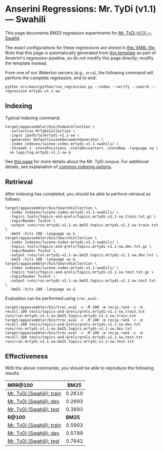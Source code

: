 # Anserini Regressions: Mr. TyDi (v1.1) &mdash; Swahili

This page documents BM25 regression experiments for [Mr. TyDi (v1.1) &mdash; Swahili](https://github.com/castorini/mr.tydi).

The exact configurations for these regressions are stored in [this YAML file](../../src/main/resources/regression/mrtydi-v1.1-sw.yaml).
Note that this page is automatically generated from [this template](../../src/main/resources/docgen/templates/mrtydi-v1.1-sw.template) as part of Anserini's regression pipeline, so do not modify this page directly; modify the template instead.

From one of our Waterloo servers (e.g., `orca`), the following command will perform the complete regression, end to end:

```
python src/main/python/run_regression.py --index --verify --search --regression mrtydi-v1.1-sw
```

## Indexing

Typical indexing command:

```
target/appassembler/bin/IndexCollection \
  -collection MrTyDiCollection \
  -input /path/to/mrtydi-v1.1-sw \
  -generator DefaultLuceneDocumentGenerator \
  -index indexes/lucene-index.mrtydi-v1.1-swahili/ \
  -threads 1 -storePositions -storeDocvectors -storeRaw -language sw \
  >& logs/log.mrtydi-v1.1-sw &
```

See [this page](https://github.com/castorini/mr.tydi) for more details about the Mr. TyDi corpus.
For additional details, see explanation of [common indexing options](../../docs/common-indexing-options.md).

## Retrieval

After indexing has completed, you should be able to perform retrieval as follows:

```
target/appassembler/bin/SearchCollection \
  -index indexes/lucene-index.mrtydi-v1.1-swahili/ \
  -topics tools/topics-and-qrels/topics.mrtydi-v1.1-sw.train.txt.gz \
  -topicReader TsvInt \
  -output runs/run.mrtydi-v1.1-sw.bm25.topics.mrtydi-v1.1-sw.train.txt \
  -bm25 -hits 100 -language sw &
target/appassembler/bin/SearchCollection \
  -index indexes/lucene-index.mrtydi-v1.1-swahili/ \
  -topics tools/topics-and-qrels/topics.mrtydi-v1.1-sw.dev.txt.gz \
  -topicReader TsvInt \
  -output runs/run.mrtydi-v1.1-sw.bm25.topics.mrtydi-v1.1-sw.dev.txt \
  -bm25 -hits 100 -language sw &
target/appassembler/bin/SearchCollection \
  -index indexes/lucene-index.mrtydi-v1.1-swahili/ \
  -topics tools/topics-and-qrels/topics.mrtydi-v1.1-sw.test.txt.gz \
  -topicReader TsvInt \
  -output runs/run.mrtydi-v1.1-sw.bm25.topics.mrtydi-v1.1-sw.test.txt \
  -bm25 -hits 100 -language sw &
```

Evaluation can be performed using `trec_eval`:

```
target/appassembler/bin/trec_eval -c -M 100 -m recip_rank -c -m recall.100 tools/topics-and-qrels/qrels.mrtydi-v1.1-sw.train.txt runs/run.mrtydi-v1.1-sw.bm25.topics.mrtydi-v1.1-sw.train.txt
target/appassembler/bin/trec_eval -c -M 100 -m recip_rank -c -m recall.100 tools/topics-and-qrels/qrels.mrtydi-v1.1-sw.dev.txt runs/run.mrtydi-v1.1-sw.bm25.topics.mrtydi-v1.1-sw.dev.txt
target/appassembler/bin/trec_eval -c -M 100 -m recip_rank -c -m recall.100 tools/topics-and-qrels/qrels.mrtydi-v1.1-sw.test.txt runs/run.mrtydi-v1.1-sw.bm25.topics.mrtydi-v1.1-sw.test.txt
```

## Effectiveness

With the above commands, you should be able to reproduce the following results:

| **MRR@100**                                                                                                  | **BM25**  |
|:-------------------------------------------------------------------------------------------------------------|-----------|
| [Mr. TyDi (Swahili): train](https://github.com/castorini/mr.tydi)                                            | 0.2610    |
| [Mr. TyDi (Swahili): dev](https://github.com/castorini/mr.tydi)                                              | 0.2693    |
| [Mr. TyDi (Swahili): test](https://github.com/castorini/mr.tydi)                                             | 0.3893    |
| **R@100**                                                                                                    | **BM25**  |
| [Mr. TyDi (Swahili): train](https://github.com/castorini/mr.tydi)                                            | 0.5903    |
| [Mr. TyDi (Swahili): dev](https://github.com/castorini/mr.tydi)                                              | 0.5789    |
| [Mr. TyDi (Swahili): test](https://github.com/castorini/mr.tydi)                                             | 0.7642    |
